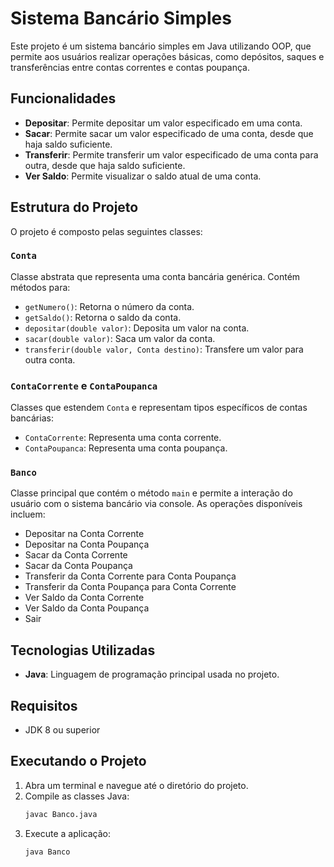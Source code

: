 # Sistema Bancário Simples

Este projeto é um sistema bancário simples em Java utilizando OOP, que permite aos usuários realizar operações básicas, como depósitos, saques e transferências entre contas correntes e contas poupança.

## Funcionalidades

- **Depositar**: Permite depositar um valor especificado em uma conta.
- **Sacar**: Permite sacar um valor especificado de uma conta, desde que haja saldo suficiente.
- **Transferir**: Permite transferir um valor especificado de uma conta para outra, desde que haja saldo suficiente.
- **Ver Saldo**: Permite visualizar o saldo atual de uma conta.

## Estrutura do Projeto

O projeto é composto pelas seguintes classes:

### `Conta`

Classe abstrata que representa uma conta bancária genérica. Contém métodos para:

- `getNumero()`: Retorna o número da conta.
- `getSaldo()`: Retorna o saldo da conta.
- `depositar(double valor)`: Deposita um valor na conta.
- `sacar(double valor)`: Saca um valor da conta.
- `transferir(double valor, Conta destino)`: Transfere um valor para outra conta.

### `ContaCorrente` e `ContaPoupanca`

Classes que estendem `Conta` e representam tipos específicos de contas bancárias:

- `ContaCorrente`: Representa uma conta corrente.
- `ContaPoupanca`: Representa uma conta poupança.

### `Banco`

Classe principal que contém o método `main` e permite a interação do usuário com o sistema bancário via console. As operações disponíveis incluem:

- Depositar na Conta Corrente
- Depositar na Conta Poupança
- Sacar da Conta Corrente
- Sacar da Conta Poupança
- Transferir da Conta Corrente para Conta Poupança
- Transferir da Conta Poupança para Conta Corrente
- Ver Saldo da Conta Corrente
- Ver Saldo da Conta Poupança
- Sair

## Tecnologias Utilizadas

- **Java**: Linguagem de programação principal usada no projeto.

## Requisitos

- JDK 8 ou superior

## Executando o Projeto

1. Abra um terminal e navegue até o diretório do projeto.
2. Compile as classes Java:
    ```sh
    javac Banco.java
    ```
3. Execute a aplicação:
    ```sh
    java Banco
    ```
